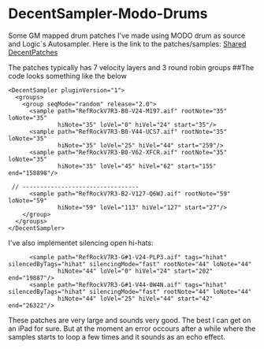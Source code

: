 # DecentSampler-Modo-Drums
Some GM mapped drum patches I've made using MODO drum as source and Logic`s Autosampler.
Here is the link to the patches/samples:
[Shared DecentPatches](https://www.jottacloud.com/s/2808382b0e52daa4ceca4a273a448d0a12f)

The patches typically has 7 velocity layers and 3 round robin groups
##The code looks something like the below

```
<DecentSampler pluginVersion="1">
  <groups>
    <group seqMode="random" release="2.0">
      <sample path="RefRockV7R3-B0-V24-M197.aif" rootNote="35" loNote="35"
              hiNote="35" loVel="0" hiVel="24" start="35"/>
      <sample path="RefRockV7R3-B0-V44-UCS7.aif" rootNote="35" loNote="35"
              hiNote="35" loVel="25" hiVel="44" start="259"/>
      <sample path="RefRockV7R3-B0-V62-XFCR.aif" rootNote="35" loNote="35"
              hiNote="35" loVel="45" hiVel="62" start="155" end="158898"/>
              
 // --------------------------------- 
      <sample path="RefRockV7R3-B2-V127-Q6WJ.aif" rootNote="59" loNote="59"
              hiNote="59" loVel="113" hiVel="127" start="27"/>
    </group>
  </groups>
</DecentSampler>
```
I've also implementet silencing open hi-hats:
```
      <sample path="RefRockV7R3-G#1-V24-PLP3.aif" tags="hihat" silencedByTags="hihat" silencingMode="fast" rootNote="44" loNote="44"
              hiNote="44" loVel="0" hiVel="24" start="202" end="19887"/>
      <sample path="RefRockV7R3-G#1-V44-0W4N.aif" tags="hihat" silencedByTags="hihat" silencingMode="fast" rootNote="44" loNote="44"
              hiNote="44" loVel="25" hiVel="44" start="42" end="26322"/>
```


These patches are very large and sounds very good. The best I can get on an iPad for sure. But at the moment an error occours after a while where the samples starts to loop a few times and it sounds as an echo effect.
